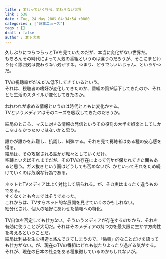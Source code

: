 ```yaml
---
title : 変わっていく社会、変わらない世界
link : 538
date : Tue, 24 May 2005 04:34:54 +0000
categories : ["時事ニュース"]
tags : []
draft : false
author : 倉下忠憲
---
```


久しぶりにつらつらっとTVを見ていたのだが、本当に変化がない世界だ。<BR>もちろんその時代によって人気の番組というのは違うのだろうが、そこにまとわり付く雰囲気は変わらない気がする。つまり、どうでもいいじゃん、というやつだ。<BR><BR>TVの視聴率がだんだん低下してきているという。<BR>それは、視聴者の嗜好が変化してきたのか、番組の質が低下してきたのか、それとも生活のスタイルが変化してきたのか。<BR><BR>われわれが求める情報というのは時代とともに変化かする。<BR>TVというメディアはそのニーズを吸収してきたのだろうか。<BR><BR>結局のところ、マスに対する情報の発信というその役割の大半を娯楽としてしかこなさなかったのではないかと思う。<BR><BR>誰かが誰かを非難し、抗議し、糾弾する。それを見て視聴者はある種の安心感を得る。<BR>結局は、その攻撃される誰かが転々としていくだけ。<BR>空疎といえばそれまでだが、そのTVの存在によって何かが保たれてきた面もあると思う。ガス抜きという面はどうしても否めないが、かといってそれをため続けていくのは危険な行為である。<BR><BR>ネットとTVメディアはよく対比して語られる。が、その実はまったく違うものである。<BR>すくなくとも今まではそうであった。<BR>これからは、TVすらネット的な展開を見せていくのかもしれない。<BR>細分化され、個人の嗜好にあわせた情報への特化。<BR><BR>TV自体を否定しても仕方ない。そういうメディアが存在するのだから、それを有効に使うことが大切だ。それはそのメディアの持つ力を最大限に生かす方向性を考えるということだ。<BR>結局は利益を生む構造と絡んできてしまうので、「偽善」的なことだけを語っても仕方がない。が、現在のTVの番組はどれも似たりよったり過ぎる気がする。<BR>それが、現在の日本の社会をある種象徴しているのかもしれないが。<br><br>
